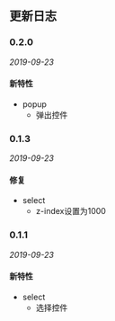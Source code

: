 ## 更新日志


### 0.2.0

*2019-09-23*

#### 新特性

- popup
  - 弹出控件

### 0.1.3
*2019-09-23*

#### 修复

- select
  - z-index设置为1000 

### 0.1.1

*2019-09-23*

#### 新特性

- select
  - 选择控件 